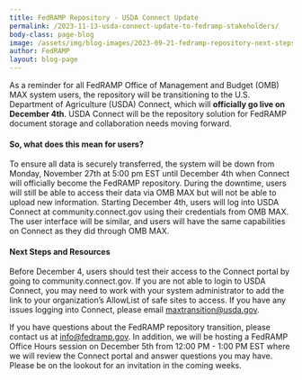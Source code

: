 ```yaml
---
title: FedRAMP Repository - USDA Connect Update
permalink: /2023-11-13-usda-connect-update-to-fedramp-stakeholders/
body-class: page-blog
image: /assets/img/blog-images/2023-09-21-fedramp-repository-next-steps.png
author: FedRAMP
layout: blog-page
---
```

As a reminder for all FedRAMP Office of Management and Budget (OMB) MAX system users, the repository will be transitioning to the U.S. Department of Agriculture (USDA) Connect, which will <b>officially go live on December 4th</b>. USDA Connect will be the repository solution for FedRAMP document storage and collaboration needs moving forward.

<h4>So, what does this mean for users?</h4>
To ensure all data is securely transferred, the system will be down from Monday, November 27th at 5:00 pm EST until December 4th when Connect will officially become the FedRAMP repository. During the downtime, users will still be able to access their data via OMB MAX but will not be able to upload new information. Starting December 4th, users will log into USDA Connect at community.connect.gov using their credentials from OMB MAX. The user interface will be similar, and users will have the same capabilities on Connect as they did through OMB MAX.

<h4>Next Steps and Resources</h4>
Before December 4, users should test their access to the Connect portal by going to community.connect.gov. If you are not able to login to USDA Connect, you may need to work with your system administrator to add the link to your organization’s AllowList of safe sites to access. If you have any issues logging into Connect, please email <a href="mailto:maxtransition@usda.gov" target="_blank" rel="noopener noreferrer">maxtransition@usda.gov</a>.

If you have questions about the FedRAMP repository transition, please contact us at <a href="mailto:info@fedramp.gov" target="_blank" rel="noopener noreferrer">info@fedramp.gov</a>. In addition, we will be hosting a FedRAMP Office Hours session on December 5th from 12:00 PM - 1:00 PM EST where we will review the Connect portal and answer questions you may have. Please be on the lookout for an invitation in the coming weeks.
